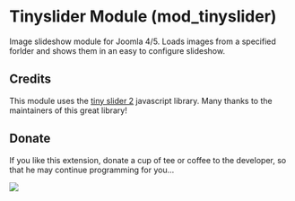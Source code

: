 # Tinyslider Module (mod_tinyslider)

Image slideshow module for Joomla 4/5.
Loads images from a specified forlder and shows them in an easy to configure slideshow.

## Credits
This module uses the [tiny slider 2](https://github.com/ganlanyuan/tiny-slider) javascript library. Many thanks to the maintainers of this great library!

## Donate
If you like this extension, donate a cup of tee or coffee to the developer, so that he may continue programming for you...

[![](https://www.paypalobjects.com/de_DE/CH/i/btn/btn_donateCC_LG.gif)](https://www.paypal.com/cgi-bin/webscr?cmd=_s-xclick&hosted_button_id=C28HUM53S6EC2)

